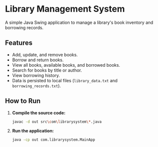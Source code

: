 # Library Management System

A simple Java Swing application to manage a library's book inventory and borrowing records.

## Features

- Add, update, and remove books.
- Borrow and return books.
- View all books, available books, and borrowed books.
- Search for books by title or author.
- View borrowing history.
- Data is persisted to local files (`library_data.txt` and `borrowing_records.txt`).

## How to Run

1. **Compile the source code:**
   ```sh
   javac -d out src\com\librarysystem\*.java
   ```

2. **Run the application:**
   ```sh
   java -cp out com.librarysystem.MainApp
   ```
